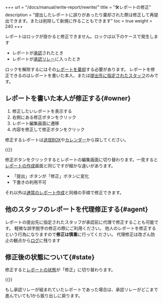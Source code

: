 +++
url = "/docs/manual/write-report/rewrite/"
title = "🛠️レポートの修正"
description = "提出したレポートに誤りがあったり棄却された際は修正して再提出できます。または削除して新規に作ることもできます"
toc = true
weight = 240
+++

レポートはロックが掛かると修正できません。ロックは以下のケースで発生します

- レポートが[承認](/docs/manual/read-report/state/#agree)されたとき
- レポートが[承認リレー](/docs/manual/read-report/state/#relay)に入ったとき

ロックを解除するにはその[レポートを棄却](/docs/manual/read-report/state/#reject)する必要があります。
レポートを修正できるのはレポートを書いた本人、または[提出先に指定されたスタッフ](/docs/manual/write-report/dist/)のみです。

## レポートを書いた本人が修正する{#owner}

1. 修正したいレポートを表示する
1. 右側にある修正ボタンをクリック
1. レポート編集画面に遷移
1. 内容を修正して修正ボタンをクリック

修正するレポートは[送信BOX](/docs/manual/read-report/list/#listbox)や[カレンダー](/docs/manual/read-report/list/#calendar)から探してください。

{{<icatch filename="img/edit" msg="レポートを開いて修正ボタンをクリック！承認済みのレポートは修正できません" alice="here">}}

修正ボタンをクリックするとレポートの編集画面に切り替わります。一見すると[レポートの作成](/docs/manual/write-report/write/)画面と同じですが細かな違いがあります。

- 「提出」ボタンが「修正」ボタンに変化
- 下書きの利用不可

それ以外は[通常のレポート作成](/docs/manual/write-report/write/)と同様の手順で修正できます。

## 他のスタッフのレポートを代理修正する{#agent}

レポートの提出先に指定されたスタッフが承認前に代理で修正することも可能です。
軽微な誤字脱字の修正の際にご利用ください。
他人のレポートを修正するという行為になりますので**修正は慎重**に行ってください。
代理修正は改ざん防止の観点から[ログ](/docs/manual/utils/log/)に残ります

## 修正後の状態について{#state}

修正すると[レポートの状態](/docs/manual/read-report/state/#status)が「修正」に切り替わります。

{{<icatch filename="img/report-status-change" msg="修正されたレポートは状態が「修正」になります" alice="guide">}}

もし承認リレーが組まれていたレポートであった場合は、承認リレーがどこまで進んでいても1から振り出しに戻ります。
